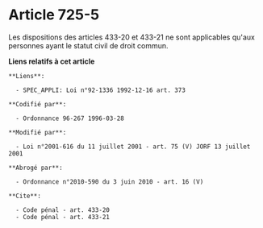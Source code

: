 # Article 725-5

Les dispositions des articles 433-20 et 433-21 ne sont applicables qu'aux personnes ayant le statut civil de droit commun.

**Liens relatifs à cet article**

	**Liens**:

	  - SPEC_APPLI: Loi n°92-1336 1992-12-16 art. 373

	**Codifié par**:

	  - Ordonnance 96-267 1996-03-28

	**Modifié par**:

	  - Loi n°2001-616 du 11 juillet 2001 - art. 75 (V) JORF 13 juillet 2001

	**Abrogé par**:

	  - Ordonnance n°2010-590 du 3 juin 2010 - art. 16 (V)

	**Cite**:

	  - Code pénal - art. 433-20
	  - Code pénal - art. 433-21

